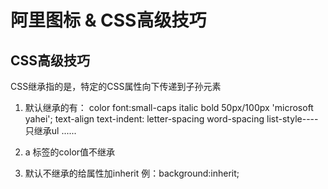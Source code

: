 # 阿里图标 & CSS高级技巧

## CSS高级技巧

CSS继承指的是，特定的CSS属性向下传递到子孙元素

1. 默认继承的有：
	color
	font:small-caps italic bold 50px/100px 'microsoft yahei';
	text-align
	text-indent:
	letter-spacing
	word-spacing
	list-style----只继承ul
	......

2. a 标签的color值不继承

3. 默认不继承的给属性加inherit 例：background:inherit;













